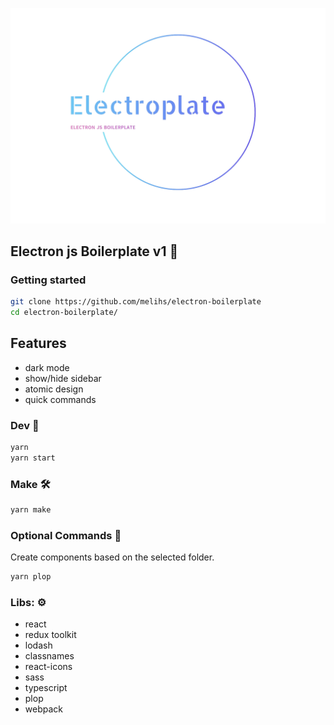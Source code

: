 ![logo.png](src%2Fassets%2Flogo.png)

## Electron js Boilerplate v1 🤖

### Getting started

``` bash
git clone https://github.com/melihs/electron-boilerplate
cd electron-boilerplate/
```

## Features
- dark mode
- show/hide sidebar
- atomic design
- quick commands

### Dev 🚀

```bash
yarn 
yarn start
```

### Make 🛠️

```bash
yarn make
```

### Optional Commands 🎁
Create components based on the selected folder.
```bash
yarn plop
```

### Libs: ⚙️

- react
- redux toolkit
- lodash
- classnames
- react-icons
- sass
- typescript
- plop
- webpack
